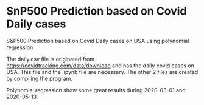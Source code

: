 # SnP500 Prediction based on Covid Daily cases
S&amp;P500 Prediction based on Covid Daily cases on USA using polynomial regression 

The daily.csv file is originated from https://covidtracking.com/data/download and has the daily covid cases on USA.
This file and the .ipynb file are necessary. The other 2 files are created by compiling the program.

Polynomial regression show some great results during 2020-03-01 and 2020-05-13.
